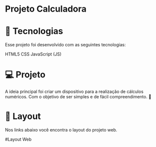 # Projeto Calculadora

# 🚀 Tecnologias

Esse projeto foi desenvolvido com as seguintes tecnologias:

HTML5
CSS
JavaScript (JS)

# 💻 Projeto

A ideia principal foi criar um dispositivo para a realização de cálculos numéricos. Com o objetivo de ser simples e de fácil compreendimento. 💜

# 🔖 Layout

Nos links abaixo você encontra o layout do projeto web. 

#Layout Web



